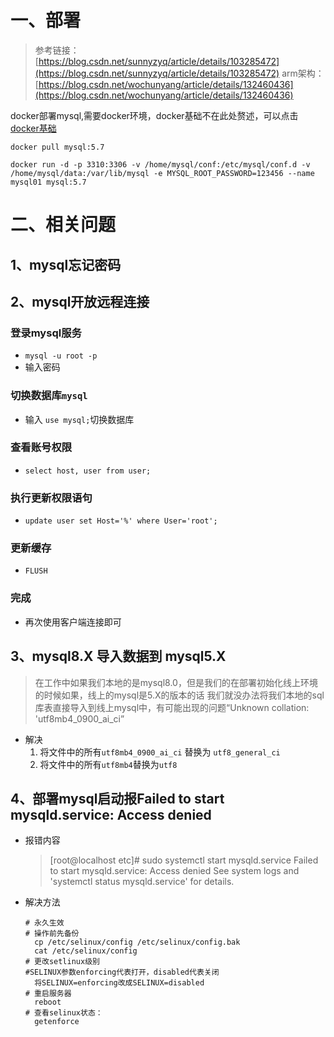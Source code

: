 # 一、部署
> 参考链接：
> [https://blog.csdn.net/sunnyzyq/article/details/103285472](https://blog.csdn.net/sunnyzyq/article/details/103285472)
> arm架构：[https://blog.csdn.net/wochunyang/article/details/132460436](https://blog.csdn.net/wochunyang/article/details/132460436)

docker部署mysql,需要docker环境，docker基础不在此处赘述，可以点击 [docker基础](/Docker/docker基础/docker基础.html)
```shell
docker pull mysql:5.7

docker run -d -p 3310:3306 -v /home/mysql/conf:/etc/mysql/conf.d -v /home/mysql/data:/var/lib/mysql -e MYSQL_ROOT_PASSWORD=123456 --name mysql01 mysql:5.7
```
# 二、相关问题
## 1、mysql忘记密码

## 2、mysql开放远程连接
### 登录mysql服务

- `mysql -u root -p`
- 输入密码
### 切换数据库`mysql`

- 输入 `use mysql;`切换数据库
### 查看账号权限

- `select host, user from user;`
### 执行更新权限语句

- `update user set Host='%' where User='root';`

### 更新缓存

- `FLUSH`
### 完成

- 再次使用客户端连接即可

## 3、mysql8.X 导入数据到 mysql5.X

> 在工作中如果我们本地的是mysql8.0，但是我们的在部署初始化线上环境的时候如果，线上的mysql是5.X的版本的话
> 我们就没办法将我们本地的sql库表直接导入到线上mysql中，有可能出现的问题“Unknown collation: 'utf8mb4_0900_ai_ci”
- 解决
  1. 将文件中的所有`utf8mb4_0900_ai_ci` 替换为 `utf8_general_ci`
  2. 将文件中的所有`utf8mb4`替换为`utf8`


## 4、部署mysql启动报Failed to start mysqld.service: Access denied

- 报错内容
  > [root@localhost etc]# sudo systemctl start mysqld.service
  > Failed to start mysqld.service: Access denied
  > See system logs and 'systemctl status mysqld.service' for details.

- 解决方法
  ```shell
  # 永久生效
  # 操作前先备份
    cp /etc/selinux/config /etc/selinux/config.bak
    cat /etc/selinux/config
  # 更改setlinux级别
  #SELINUX参数enforcing代表打开，disabled代表关闭
    将SELINUX=enforcing改成SELINUX=disabled
  # 重启服务器
    reboot
  # 查看selinux状态：
    getenforce
  ```

